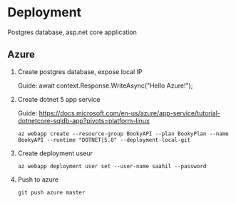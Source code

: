 # Deployment 

Postgres database, asp.net core application

## Azure

1. Create postgres database, expose local IP

    Guide: await context.Response.WriteAsync("Hello Azure!");

2. Create dotnet 5 app service

    Guide: https://docs.microsoft.com/en-us/azure/app-service/tutorial-dotnetcore-sqldb-app?pivots=platform-linux

    `az webapp create --resource-group BookyAPI --plan BookyPlan --name BookyAPI --runtime "DOTNET|5.0" --deployment-local-git`


3. Create deployment useur

    `az webapp deployment user set --user-name saahil --password`

4. Push to azure

    `git push azure master`